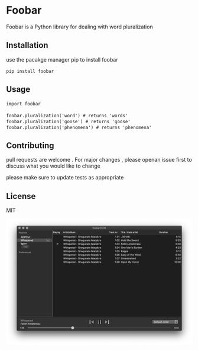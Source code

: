 # Foobar

Foobar is a Python library for dealing with word pluralization

## Installation

use the pacakge manager pip to install foobar
```
pip install foobar
```
## Usage
```
import foobar

foobar.pluralization('word') # returns 'words'
foobar.pluralization('goose') # returns 'goose'
foobar.pluralization('phenomena') # returns 'phenomena'
```


## Contributing

pull requests are welcome . For major changes , please openan issue first to discuss what you would like to change

please make sure to update tests as appropriate


## License

MIT



![](https://github.com/elaria-2017/test/blob/dev/img/img.png)

